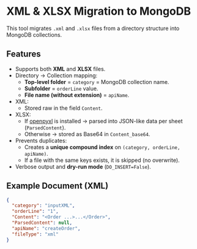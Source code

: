 # XML & XLSX Migration to MongoDB

This tool migrates `.xml` and `.xlsx` files from a directory structure into MongoDB collections.

## Features

- Supports both **XML** and **XLSX** files.
- Directory → Collection mapping:
  - **Top-level folder** = `category` = MongoDB collection name.
  - **Subfolder** = `orderLine` value.
  - **File name (without extension)** = `apiName`.
- XML:
  - Stored raw in the field `Content`.
- XLSX:
  - If [openpyxl](https://openpyxl.readthedocs.io/) is installed → parsed into JSON-like data per sheet (`ParsedContent`).
  - Otherwise → stored as Base64 in `Content_base64`.
- Prevents duplicates:
  - Creates a **unique compound index** on `(category, orderLine, apiName)`.
  - If a file with the same keys exists, it is skipped (no overwrite).
- Verbose output and **dry-run mode** (`DO_INSERT=False`).

## Example Document (XML)

```json
{
  "category": "inputXML",
  "orderLine": "1",
  "Content": "<Order ...>...</Order>",
  "ParsedContent": null,
  "apiName": "createOrder",
  "fileType": "xml"
}
